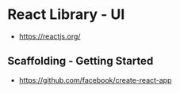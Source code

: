 # React Library - UI

* https://reactjs.org/

## Scaffolding - Getting Started

* https://github.com/facebook/create-react-app
